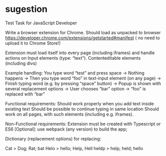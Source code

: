 # sugestion
Test Task for JavaScript Developer

Write a browser extension for Chrome. Should load as unpacked to browser https://developer.chrome.com/extensions/getstarted#manifest ( no need to upload it to Chrome Store!)

Extension must load itself into every page (including iframes) and handle actions on
Input elements (type: “text”).
Contenteditable elements (including divs)

Example handling:
You type word “test” and press space → Nothing happens → Then you type word “foo” in text-input element (on any page) → Finish typing word (e.g. by pressing “space” button) → Popup is shown with several replacement options → User chooses “bar” option -> “foo” is replaced with “bar”

Functional requirements:
Should work properly when you add text inside existing text
Should be possible to continue typing in same location
Should work on all pages, with such elements (including e.g. iframes). 

Non-Functional requirements:
Extension must be created with Typescript or ES6
[Optional]: use webpack (any version) to build the app;

Dictionary (replacement options) for replacing:

Cat > Dog; Rat; bat
Helo > hello; Help, Hell
heldp > help; held; hello

